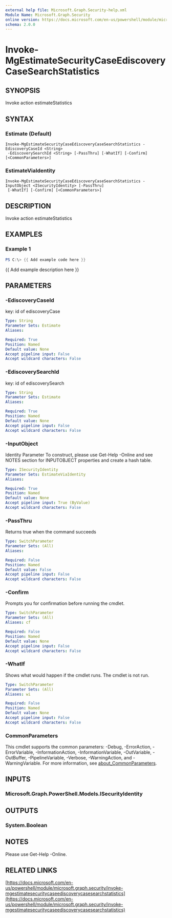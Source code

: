 ```yaml
---
external help file: Microsoft.Graph.Security-help.xml
Module Name: Microsoft.Graph.Security
online version: https://docs.microsoft.com/en-us/powershell/module/microsoft.graph.security/invoke-mgestimatesecuritycaseediscoverycasesearchstatistics
schema: 2.0.0
---
```


# Invoke-MgEstimateSecurityCaseEdiscoveryCaseSearchStatistics

## SYNOPSIS
Invoke action estimateStatistics

## SYNTAX

### Estimate (Default)
```
Invoke-MgEstimateSecurityCaseEdiscoveryCaseSearchStatistics -EdiscoveryCaseId <String>
 -EdiscoverySearchId <String> [-PassThru] [-WhatIf] [-Confirm] [<CommonParameters>]
```

### EstimateViaIdentity
```
Invoke-MgEstimateSecurityCaseEdiscoveryCaseSearchStatistics -InputObject <ISecurityIdentity> [-PassThru]
 [-WhatIf] [-Confirm] [<CommonParameters>]
```

## DESCRIPTION
Invoke action estimateStatistics

## EXAMPLES

### Example 1
```powershell
PS C:\> {{ Add example code here }}
```

{{ Add example description here }}

## PARAMETERS

### -EdiscoveryCaseId
key: id of ediscoveryCase

```yaml
Type: String
Parameter Sets: Estimate
Aliases:

Required: True
Position: Named
Default value: None
Accept pipeline input: False
Accept wildcard characters: False
```

### -EdiscoverySearchId
key: id of ediscoverySearch

```yaml
Type: String
Parameter Sets: Estimate
Aliases:

Required: True
Position: Named
Default value: None
Accept pipeline input: False
Accept wildcard characters: False
```

### -InputObject
Identity Parameter
To construct, please use Get-Help -Online and see NOTES section for INPUTOBJECT properties and create a hash table.

```yaml
Type: ISecurityIdentity
Parameter Sets: EstimateViaIdentity
Aliases:

Required: True
Position: Named
Default value: None
Accept pipeline input: True (ByValue)
Accept wildcard characters: False
```

### -PassThru
Returns true when the command succeeds

```yaml
Type: SwitchParameter
Parameter Sets: (All)
Aliases:

Required: False
Position: Named
Default value: False
Accept pipeline input: False
Accept wildcard characters: False
```

### -Confirm
Prompts you for confirmation before running the cmdlet.

```yaml
Type: SwitchParameter
Parameter Sets: (All)
Aliases: cf

Required: False
Position: Named
Default value: None
Accept pipeline input: False
Accept wildcard characters: False
```

### -WhatIf
Shows what would happen if the cmdlet runs.
The cmdlet is not run.

```yaml
Type: SwitchParameter
Parameter Sets: (All)
Aliases: wi

Required: False
Position: Named
Default value: None
Accept pipeline input: False
Accept wildcard characters: False
```

### CommonParameters
This cmdlet supports the common parameters: -Debug, -ErrorAction, -ErrorVariable, -InformationAction, -InformationVariable, -OutVariable, -OutBuffer, -PipelineVariable, -Verbose, -WarningAction, and -WarningVariable. For more information, see [about_CommonParameters](http://go.microsoft.com/fwlink/?LinkID=113216).

## INPUTS

### Microsoft.Graph.PowerShell.Models.ISecurityIdentity
## OUTPUTS

### System.Boolean
## NOTES
Please use Get-Help -Online.

## RELATED LINKS

[https://docs.microsoft.com/en-us/powershell/module/microsoft.graph.security/invoke-mgestimatesecuritycaseediscoverycasesearchstatistics](https://docs.microsoft.com/en-us/powershell/module/microsoft.graph.security/invoke-mgestimatesecuritycaseediscoverycasesearchstatistics)

